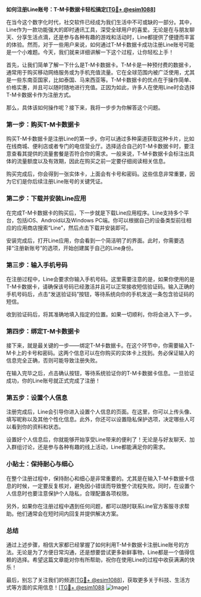 **如何注册Line账号：T-M卡数据卡轻松搞定[[TG💪+ @esim1088](https://t.me/s/esim1088)]**

在当今这个数字化时代，社交软件已经成为我们生活中不可或缺的一部分。其中，Line作为一款功能强大的即时通讯工具，深受全球用户的喜爱。无论是在与朋友聊天、分享生活点滴，还是参与各种有趣的游戏和活动时，Line都提供了便捷而丰富的体验。然而，对于一些用户来说，如何通过T-M卡数据卡成功注册Line账号可能是一个小难题。今天，我们就来详细讲解一下这个过程，让你轻松上手！

首先，让我们简单了解一下什么是T-M卡数据卡。T-M卡是一种预付费的数据卡，通常用于购买移动网络服务或为手机充值流量。它在全球范围内被广泛使用，尤其是一些东南亚国家，比如泰国、马来西亚等。T-M卡数据卡的优点在于操作简单、价格实惠，并且可以随时随地进行充值。正因为如此，许多人在使用Line时会选择T-M卡数据卡作为注册方式。

那么，具体该如何操作呢？接下来，我将一步步为你解答这个问题。

### 第一步：购买T-M卡数据卡

购买T-M卡数据卡是注册Line的第一步。你可以通过多种渠道获取这种卡片，比如在线商城、便利店或者专门的电信营业厅。选择适合自己的T-M卡数据卡时，要注意查看其提供的流量套餐是否符合你的需求。一般来说，T-M卡数据卡会标注出具体的流量额度以及有效期，因此在购买之前一定要仔细阅读相关信息。

购买完成后，你会得到一张实体卡，上面会有卡号和密码。这些信息非常重要，因为它们是你后续注册Line账号的关键凭证。

### 第二步：下载并安装Line应用

在完成T-M卡数据卡的购买后，下一步就是下载Line应用程序。Line支持多个平台，包括iOS、Android以及Windows PC端。你可以根据自己的设备类型前往相应的应用商店搜索“Line”，然后点击下载并安装即可。

安装完成后，打开Line应用，你会看到一个简洁明了的界面。此时，你需要选择“注册新账号”的选项，开始创建属于自己的Line身份。

### 第三步：输入手机号码

在注册过程中，Line会要求你输入手机号码。这里需要注意的是，如果你使用的是T-M卡数据卡，请确保该号码已经激活并且可以正常接收短信验证码。输入正确的手机号码后，点击“发送验证码”按钮，等待系统向你的手机发送一条包含验证码的短信。

收到验证码后，将其准确地填入指定的位置。如果一切顺利，你将会进入下一步。

### 第四步：绑定T-M卡数据卡

接下来，就是最关键的一步——绑定T-M卡数据卡。在这个环节中，你需要输入T-M卡上的卡号和密码。这两个信息可以在你购买的实体卡上找到。务必保证输入的信息完全正确，否则可能导致注册失败。

在输入完毕之后，点击确认按钮，等待系统验证你的T-M卡数据卡信息。一旦验证成功，你的Line账号就正式完成了注册！

### 第五步：设置个人信息

注册完成后，Line会引导你进入设置个人信息的页面。在这里，你可以上传头像、填写昵称以及其他个性化信息。此外，你还可以设置隐私保护选项，决定哪些人可以看到你的资料和状态。

设置好个人信息后，你就能够开始享受Line带来的便利了！无论是与好友聊天、加入群组讨论，还是参与各种有趣的线上活动，Line都能满足你的需求。

### 小贴士：保持耐心与细心

在整个注册过程中，保持耐心和细心是非常重要的。尤其是在输入T-M卡数据卡信息的时候，一定要反复核对，避免因小错误而导致整个流程失败。同时，在设置个人信息时也要注意保护个人隐私，合理配置各项权限。

另外，如果你在注册过程中遇到任何问题，都可以随时联系Line官方客服寻求帮助。他们通常会在短时间内回复并提供解决方案。

### 总结

通过上述步骤，相信大家都已经掌握了如何利用T-M卡数据卡注册Line账号的方法。无论是为了方便日常沟通，还是想要尝试更多新鲜事物，Line都是一个值得信赖的选择。希望这篇文章能对你有所帮助，祝你在使用Line的过程中收获满满的快乐！

最后，别忘了关注我们的频道[[TG💪+ @esim1088](https://t.me/s/esim1088)]，获取更多关于科技、生活方式等方面的实用信息！[[TG💪+ @esim1088](https://t.me/s/esim1088) ![Image](https://i.postimg.cc/4NQfJmqS/Snipaste-2025-05-13-00-14-12.png)]